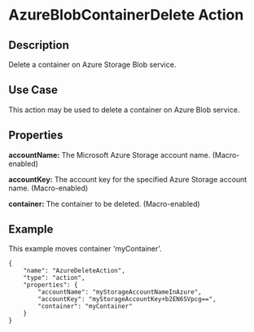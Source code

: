 # AzureBlobContainerDelete Action

Description
-----------

Delete a container on Azure Storage Blob service.

Use Case
--------

This action may be used to delete a container on Azure Blob service.

Properties
----------

**accountName:** The Microsoft Azure Storage account name. (Macro-enabled)

**accountKey:** The account key for the specified Azure Storage account name. (Macro-enabled)

**container:** The container to be deleted. (Macro-enabled)

Example
-------

This example moves container 'myContainer'.

    {
        "name": "AzureDeleteAction",
        "type": "action",
        "properties": {
            "accountName": "myStorageAccountNameInAzure",
            "accountKey": "myStorageAccountKey+b2EN6SVpcg==",
            "container": "myContainer"
        }
    }
